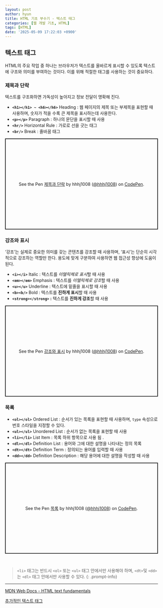 ```yaml
---
layout: post
author: hyun
title: HTML 기초 부수기 - 텍스트 태그
categories: [웹 개발 기초, HTML]
tags: [HTML]
date: '2025-05-09 17:22:03 +0900'
---
```

## 텍스트 태그

HTML의 주요 작업 중 하나는 브라우저가 텍스트를 올바르게 표시할 수 있도록 텍스트에 구조와 의미를 부여하는 것이다. 이를 위해 적절한 태그를 사용하는 것이 중요하다.

### 제목과 단락

텍스트를 구조화하면 가독성이 높아지고 정보 전달이 명확해 진다.

- **`<h1></h1> ~ <h6></h6>`** Heading : 웹 페이지의 제목 또는 부제목을 표현할 때 사용하며, 숫자가 적을 수록 큰 제목을 표시하는데 사용한다.
- **`<p></p>`** Paragraph : 하나의 문단을 표시할 때 사용
- **`<hr/>`** Horizontal Rule : 가로로 선을 긋는 태그
- **`<br/>`** Break : 줄바꿈 태그

<p class="codepen" data-height="300" data-default-tab="html,result" data-slug-hash="Kwwxxvg" data-pen-title="제목과 단락" data-user="hhhj1008" style="height: 300px; box-sizing: border-box; display: flex; align-items: center; justify-content: center; border: 2px solid; margin: 1em 0; padding: 1em;">
<span>See the Pen <a href="https://codepen.io/hhhj1008/pen/Kwwxxvg">
제목과 단락</a> by hhhj1008 (<a href="https://codepen.io/hhhj1008">@hhhj1008</a>)
on <a href="[https://codepen.io](https://codepen.io/)">CodePen</a>.</span>
</p>
<script async src="https://public.codepenassets.com/embed/index.js"></script>

### 강조와 표시

‘강조’는 실제로 중요한 의미를 갖는 콘텐츠를 강조할 때 사용하며, ‘표시’는 단순히 시각적으로 강조하는 역할만 한다. 용도에 맞게 구분하여 사용하면 웹 접근성 향상에 도움이 된다.

- **`<i></i>`** Italic : 텍스트를 *이텔릭체로 표시*할 때 사용
- **`<em></em>`** Emphasis : 텍스트를 *이텔릭체로 강조*할 때 사용
- **`<u></u>`** Underline : 텍스트에 밑줄을 표시할 때 사용
- **`<b><b/>`** Bold : 텍스트를 **진하게 표시**할 때 사용
- **`<strong></strong>` :** 텍스트를 **진하게 강조**할 때 사용

<p class="codepen" data-height="300" data-default-tab="html,result" data-slug-hash="RNNYYxm" data-pen-title="강조와 표시" data-user="hhhj1008" style="height: 300px; box-sizing: border-box; display: flex; align-items: center; justify-content: center; border: 2px solid; margin: 1em 0; padding: 1em;">
<span>See the Pen <a href="https://codepen.io/hhhj1008/pen/RNNYYxm">
강조와 표시</a> by hhhj1008 (<a href="https://codepen.io/hhhj1008">@hhhj1008</a>)
on <a href="[https://codepen.io](https://codepen.io/)">CodePen</a>.</span>
</p>
<script async src="https://public.codepenassets.com/embed/index.js"></script>

### 목록

- **`<ol></ol>`** Ordered List : 순서가 있는 목록을 표현할 때 사용하며, `type` 속성으로 번호 스타일을 지정할 수 있다.
- **`<ul></ul>`** Unordered List : 순서가 없는 목록을 표현할 때 사용
- **`<li></li>`** List Item : 목록 하위 항목으로 사용 됨 .
- **`<dl></dl>`** Definition List : 용어와 그에 대한 설명을 나타내는 정의 목록
- **`<dt></dt>`** Definition Term : 정의되는 용어를 입력할 때 사용
- **`<dd></dd>`** Definition Description : 해당 용어에 대한 설명을 작성할 때 사용

<p class="codepen" data-height="300" data-default-tab="html,result" data-slug-hash="QwwVVxG" data-pen-title="목록" data-user="hhhj1008" style="height: 300px; box-sizing: border-box; display: flex; align-items: center; justify-content: center; border: 2px solid; margin: 1em 0; padding: 1em;">
<span>See the Pen <a href="https://codepen.io/hhhj1008/pen/QwwVVxG">
목록</a> by hhhj1008 (<a href="https://codepen.io/hhhj1008">@hhhj1008</a>)
on <a href="[https://codepen.io](https://codepen.io/)">CodePen</a>.</span>
</p>
<script async src="https://public.codepenassets.com/embed/index.js"></script>

<br>

>`<li>` 태그는 반드시 `<ol>` 또는 `<ul>` 태그 안에서만 사용해야 하며, `<dt>`및 `<dd>`는 `<dl>` 태그 안에서만 사용할 수 있다.
{: .prompt-info}

---

[MDN Web Docs - HTML text fundamentals](https://developer.mozilla.org/ko/docs/Learn_web_development/Core/Structuring_content/Headings_and_paragraphs)

[추가적인 텍스트 태그](https://developer.mozilla.org/ko/docs/Learn_web_development/Core/Structuring_content/Advanced_text_features)
